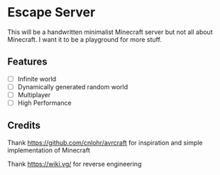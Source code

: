 # Escape Server
This will be a handwritten minimalist Minecraft server but not all about Minecraft. I want it to be a playground for more stuff.

## Features
- [ ] Infinite world
- [ ] Dynamically generated random world
- [ ] Multiplayer
- [ ] High Performance

## Credits
Thank https://github.com/cnlohr/avrcraft for inspiration and simple implementation of Minecraft

Thank https://wiki.vg/ for reverse engineering